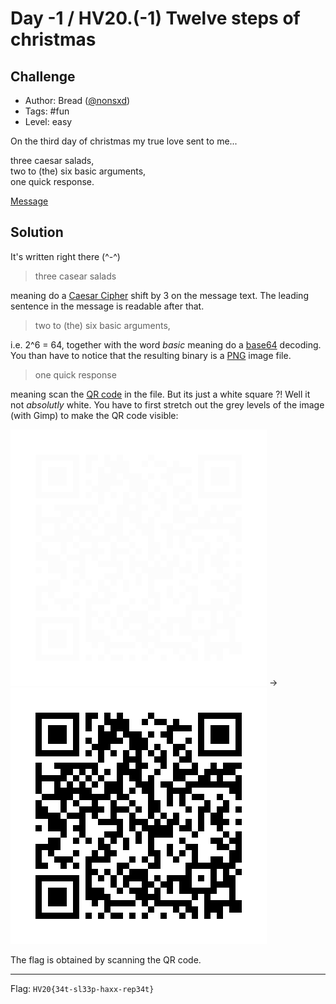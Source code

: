 # Day -1 / HV20.(-1) Twelve steps of christmas



## Challenge

<!-- ...10....:...20....:...30....:...40....:...50....:...60....:...70....:. -->
* Author: Bread ([@nonsxd](https://twitter.com/nonsxd))
* Tags:   #fun
* Level:  easy

On the third day of christmas my true love sent to me...

three caesar salads,\
two to (the) six basic arguments,\
one quick response.

[Message](Message.txt)



## Solution

It's written right there \(\^-\^\)

> three casear salads

meaning do a [Caesar Cipher]() shift by 3 on the message text. The leading
sentence in the message is readable after that.

[Caesar Cipher]: https://en.wikipedia.org/wiki/Caesar_cipher

> two to (the) six basic arguments,

i.e. 2^6 = 64, together with the word _basic_ meaning do a [base64]() decoding.
You than have to notice that the resulting binary is a [PNG]() image file.

[PNG]: https://en.wikipedia.org/wiki/Portable_Network_Graphics
[base64]: https://en.wikipedia.org/wiki/Base64
[QR code]: https://en.wikipedia.org/wiki/QR_code

> one quick response

meaning scan the [QR code]() in the file. But its just a white square ?! Well it
not _absolutly_ white. You have to first stretch out the grey levels of the
image (with Gimp) to make the QR code visible:

![](decoded.png) -> ![](adjusted_levels.png)

The flag is obtained by scanning the QR code.

--------------------------------------------------------------------------------

Flag: `HV20{34t-sl33p-haxx-rep34t}`

